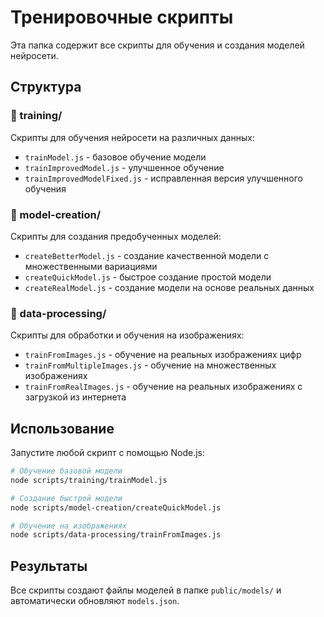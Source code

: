 # Тренировочные скрипты

Эта папка содержит все скрипты для обучения и создания моделей нейросети.

## Структура

### 📁 training/
Скрипты для обучения нейросети на различных данных:
- `trainModel.js` - базовое обучение модели
- `trainImprovedModel.js` - улучшенное обучение
- `trainImprovedModelFixed.js` - исправленная версия улучшенного обучения

### 📁 model-creation/
Скрипты для создания предобученных моделей:
- `createBetterModel.js` - создание качественной модели с множественными вариациями
- `createQuickModel.js` - быстрое создание простой модели
- `createRealModel.js` - создание модели на основе реальных данных

### 📁 data-processing/
Скрипты для обработки и обучения на изображениях:
- `trainFromImages.js` - обучение на реальных изображениях цифр
- `trainFromMultipleImages.js` - обучение на множественных изображениях
- `trainFromRealImages.js` - обучение на реальных изображениях с загрузкой из интернета

## Использование

Запустите любой скрипт с помощью Node.js:

```bash
# Обучение базовой модели
node scripts/training/trainModel.js

# Создание быстрой модели
node scripts/model-creation/createQuickModel.js

# Обучение на изображениях
node scripts/data-processing/trainFromImages.js
```

## Результаты

Все скрипты создают файлы моделей в папке `public/models/` и автоматически обновляют `models.json`.
